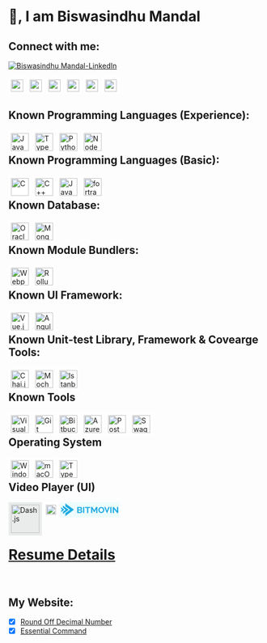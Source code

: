 
<!-- GitHub Profile Picture
![animated](https://avatars.githubusercontent.com/u/44528087?s=400&u=9e51f1d96969229ae1a25f0d1680b06e5ad69e94&v=4)
-->

# 👋, I am Biswasindhu Mandal

## Connect with me:
[![Biswasindhu Mandal-LinkedIn][3]][2]

  [2]: https://in.linkedin.com/in/artbindu?trk=public-profile-badge-profile-badge-view-profile-cta
  [3]: https://i.stack.imgur.com/D5Hwq.png


  <div>
      <!-- <a href="https://in.linkedin.com/in/artbindu?trk=profile-badge">
          <img align="left" width="24px" style="background-color:#4BABF5; padding:5px;"
              src="https://cdn.jsdelivr.net/npm/simple-icons@v3/icons/linkedin.svg"/>
      </a> -->
      <a href="https://stackoverflow.com/users/10850045/art-bindu?tab=profile">
          <img align="left" width="24px" style="background-color:white; padding:5px;"
              src="https://cdn.simpleicons.org/stackoverflow/orange-400"/>
      </a>&nbsp;
      <a href="https://medium.com/@artbindu">
          <img align="left" width="24px" style="background-color:white; padding:5px;"
              src="https://cdn.simpleicons.org/medium/black"/>
      </a>&nbsp;
      <a href="https://www.hackerrank.com/artbindu">
          <img align="left" width="24px" style="background-color:white; padding:5px;"
              src="https://cdn.jsdelivr.net/npm/simple-icons@3.13.0/icons/hackerrank.svg"/>
      </a>&nbsp;
      <a href="https://www.hackerearth.com/@artbindu">
          <img align="left" width="24px" style="background-color:white; padding:5px;"
              src="https://cdn.simpleicons.org/hackerearth/lblue"/>
      </a>&nbsp;
      <a href="https://www.quora.com/profile/Art-Bindu-1">
          <img align="left" width="24px" style="background-color:white; padding:5px;"
              src="https://cdn.simpleicons.org/github/black"/>
      </a>&nbsp;
      <a href="https://bitbucket.org/artbindu/">
          <img align="left" width="24px" style="background-color:white; padding:5px;"
              src="https://cdn.simpleicons.org/bitbucket/lblue"/>
      </a>&nbsp;
      <!-- <a href="https://www.quora.com/profile/Art-Bindu-1">
          <img align="left" width="24px" style="background-color:white; padding:5px;"
              src="https://cdn.jsdelivr.net/npm/simple-icons@3.13.0/icons/quora.svg"/>
      </a>&nbsp; -->
  </div><br />


## Known Programming Languages (Experience):

<div>
      <a href="https://developer.mozilla.org/en-US/docs/Web/JavaScript">
          <img align="left" alt="JavaScript" width="35px" style="background-color:white; padding:5px;"
              src="https://cdn.simpleicons.org/javascript"/>
      </a>
      <a href="https://www.typescriptlang.org/">
          <img align="left" alt="Typescript" width="35px" style="background-color:white; padding:5px;"
              src="https://cdn.simpleicons.org/typescript"/>
      </a>
      <a href="https://www.python.org/doc/">
          <img align="left" alt="Python" width="35px" style="background-color:white; padding:5px;"
              src="https://cdn.simpleicons.org/python/4B8BBE"/>
      </a>
      <a href="https://nodejs.org/en/docs/">
          <img align="left" alt="NodeJs" width="35px" style="background-color:white; padding:5px;"
              src="https://cdn.simpleicons.org/node.js"/>
      </a>
</div>
<br />


## Known Programming Languages (Basic):

<div>
      <a href="https://www.learn-c.org/" placeholder="C">
          <img align="left" alt="C" width="35px" style="background-color:white; padding:5px;"
            src="https://cdn.simpleicons.org/c">
      </a>
      <a href="https://redhawk.concurrent-rt.com/docs/root/1Linux/5Compilers/Fortran/0890240-100.pdf">
          <img align="left" alt="C++" width="35px" style="background-color:white; padding:5px;"
            src="https://cdn.simpleicons.org/c++">
      </a>
      <a href="https://redhawk.concurrent-rt.com/docs/root/1Linux/5Compilers/Fortran/0890240-100.pdf">
          <img align="left" alt="Java" width="35px" style="background-color:white; padding:5px;"
            src="https://cdn.jsdelivr.net/npm/simple-icons@v3/icons/java.svg">
      </a>
      <a href="https://redhawk.concurrent-rt.com/docs/root/1Linux/5Compilers/Fortran/0890240-100.pdf">
          <img align="left" alt="fortran" width="35px" style="background-color:white; padding:5px;"
            src="https://cdn.simpleicons.org/fortran">
      </a>
</div>
<br />


## Known Database:

<div>
      <a href="https://docs.oracle.com/en/database/oracle/oracle-database/21/development.html">
          <img align="left" alt="Oracle (sql)" width="35px" style="background-color:white; padding:5px;"
              src="https://cdn.simpleicons.org/Oracle"/>
      </a>
      <!-- <a href="https://learn.microsoft.com/en-us/sql/sql-server/educational-sql-resources?view=sql-server-ver16">
          <img align="left" alt="MsSQL (sql)" width="35px" style="background-color:white; padding:5px;"
              src="https://cdn.simpleicons.org/MicrosoftSQLServer"/>
      </a> -->
      <!-- <a href="https://dev.mysql.com/doc/">
          <img align="left" alt="MySql (sql)" width="35px" style="background-color:white; padding:5px;"
              src="https://cdn.simpleicons.org/mysql"/>
      </a> -->
      <a href="https://www.mongodb.com/docs/">
          <img align="left" alt="Mongo DB (no-sql)" width="35px" style="background-color:white; padding:5px;"
            src="https://cdn.simpleicons.org/mongodb">
      </a>
</div>
<br />


## Known Module Bundlers:

<div>
      <a href="https://webpack.js.org/concepts/">
          <img align="left" alt="Webpack" width="35px" style="background-color:white; padding:5px;"
              src="https://cdn.simpleicons.org/webpack"/>
      </a>
      <a href="https://rollupjs.org/guide/en/">
          <img align="left" alt="Rollup.js" width="35px" style="background-color:white; padding:5px;"
              src="https://cdn.simpleicons.org/Rollup.js"/>
      </a>
</div>
<br />


## Known UI Framework:

<div>
      <a href="https://vuejs.org/guide/introduction.html">
          <img align="left" alt="Vue.js" width="35px" style="background-color:white; padding:5px;"
              src="https://cdn.simpleicons.org/vue.js"/>
      </a>
      <a href="https://angular.io/docs">
          <img align="left" alt="Angular" width="35px" style="background-color:white; padding:5px;"
              src="https://cdn.simpleicons.org/angular"/>
      </a>
      <!-- <a href="https://reactjs.org/docs/getting-started.html">
          <img align="left" alt="React.js" width="35px" style="background-color:white; padding:5px;"
            src="https://cdn.simpleicons.org/react">
      </a> -->
</div>
<br />


## Known Unit-test Library, Framework & Covearge Tools:

<div>
      <a href="https://www.chaijs.com/api/bdd/">
          <img align="left" alt="Chai.js (Library)" width="35px" style="background-color:white; padding:5px;"
              src="https://cdn.simpleicons.org/chai"/>
      </a>
      <a href="https://docs.oracle.com/en/database/oracle/oracle-database/21/development.html">
          <img align="left" alt="Mocha.js (Framework)" width="35px" style="background-color:white; padding:5px;"
              src="https://cdn.simpleicons.org/mocha"/>
      </a>
      <a href="https://istanbul.js.org/">
          <img align="left" alt="Istanbul (Coverage)" width="35px" style="background-color:white; padding:5px;"
              src="https://istanbul.js.org/assets/istanbul-logo.png"/>
      </a>
      <!-- <a href="https://jasmine.github.io/pages/docs_home.html">
          <img align="left" alt="Jasmin" width="35px" style="background-color:white; padding:5px;"
            src="https://cdn.simpleicons.org/jasmine">
      </a> -->
</div>
<br />


## Known Tools

<div>
      <a href="https://code.visualstudio.com/docs">
          <img align="left" alt="Visual Studio Code" width="35px" style="background-color:white; padding:5px;"
              src="https://cdn.simpleicons.org/VisualStudioCode"/>
      </a>
      <a href="https://git-scm.com/docs/gittutorial">
          <img align="left" alt="Git" width="35px" style="background-color:white; padding:5px;"
              src="https://cdn.simpleicons.org/git"/>
      </a>
      <a href="https://debricked.com/docs/integrations/ci-build-systems/bitbucket.html">
          <img align="left" alt="Bitbucket" width="35px" style="background-color:white; padding:5px;"
              src="https://cdn.simpleicons.org/bitbucket/lblue"/>
      </a>
      <a href="https://learn.microsoft.com/en-us/azure/devops/?view=azure-devops">
          <img align="left" alt="Azure DevOps" width="35px" style="background-color:white; padding:5px;"
              src="https://cdn.simpleicons.org/AzureDevOps"/>
      </a>
      <a href="https://learning.postman.com/docs/publishing-your-api/documenting-your-api/">
          <img align="left" alt="Postman" width="35px" style="background-color:white; padding:5px;"
              src="https://cdn.simpleicons.org/postman"/>
      </a>
      <a href="https://swagger.io/docs/open-source-tools/swagger-ui/usage/installation/">
          <img align="left" alt="Swagger" width="35px" style="background-color:white; padding:5px;"
              src="https://cdn.simpleicons.org/swagger"/>
      </a>
      <!-- <a href="https://confluence.atlassian.com/jiracoreserver073/jira-core-server-7-3-documentation-861255603.html">
          <img align="left" alt="Jira" width="35px" style="background-color:white; padding:5px;"
              src="https://cdn.simpleicons.org/jira"/>
      </a> -->
</div>
<br />


## Operating System

<div>
      <a href="https://learn.microsoft.com/en-us/windows-server/administration/windows-commands/cmd">
          <img align="left" alt="Windows" width="35px" style="background-color:white; padding:5px;"
              src="https://cdn.simpleicons.org/windows"/>
      </a>
      <a href="https://developer.apple.com/library/archive/documentation/OpenSource/Conceptual/ShellScripting/CommandLInePrimer/CommandLine.html">
          <img align="left" alt="macOs" width="35px" style="background-color:white; padding:5px;"
              src="https://cdn.simpleicons.org/macos"/>
      </a>
      <!-- <a href="https://www.linux.org/forums/#linux-tutorials.122">
          <img align="left" alt="Python" width="35px" style="background-color:white; padding:5px;"
              src="https://cdn.simpleicons.org/linux"/>
      </a> -->
      <a href="https://ubuntu.com/tutorials/command-line-for-beginners">
          <img align="left" alt="Typescript" width="35px" style="background-color:white; padding:5px;"
              src="https://cdn.simpleicons.org/ubuntu"/>
      </a>
</div>
<br />


## Video Player (UI)

<div>
      <a href="http://cdn.dashjs.org/latest/jsdoc/index.html">
          <img align="left" alt="Dash.js" width="56px" style="background-color:#EAECEC; padding:5px;"
              src="https://reference.dashif.org/dash.js/nightly/samples/dash-if-reference-player/app/img/if.png"/>
      </a>
      <a href="https://developer.apple.com/documentation/http_live_streaming">
          <img align="left" alt="HTTP Live Streaming" width="20px" style="background-color:white; padding:5px;"
              src="https://cdn.simpleicons.org/apple"/>
      </a>
      <a href="https://bitmovin.com/docs/player/tutorials">
      <svg alt="Bitmovin Player" width="113" height="26px" style="background-color:#EDFCFC; padding:2px;" viewBox="0 0 113 25" fill="none" xmlns="http://www.w3.org/2000/svg"><path d="M41.9048 15.8369C41.9184 16.2805 41.818 16.7205 41.6124 17.118C41.4068 17.5155 41.1023 17.8583 40.726 18.116C40.3402 18.3822 39.9082 18.5806 39.4501 18.7018C38.9479 18.8391 38.4279 18.9071 37.9057 18.9038H31.916V7.00165H38.5518C38.9589 6.99679 39.3608 7.08882 39.7217 7.26952C40.0652 7.44241 40.3695 7.67904 40.617 7.96568C40.8638 8.25558 41.0557 8.58478 41.1841 8.93831C41.3518 9.38385 41.416 9.85922 41.3722 10.3311C41.3284 10.803 41.1776 11.2599 40.9304 11.67C40.63 12.1771 40.1637 12.5748 39.6038 12.8016C40.2729 12.9767 40.8643 13.3564 41.2885 13.8831C41.6984 14.4035 41.9038 15.0548 41.9048 15.8369ZM34.3259 8.98701V11.9808H37.5386C37.732 11.9851 37.9244 11.9516 38.1039 11.8824C38.2834 11.8132 38.4465 11.7097 38.5832 11.5783C38.7298 11.4321 38.8435 11.2584 38.9172 11.0682C38.9909 10.8779 39.0229 10.6751 39.0114 10.4725C39.0334 10.0739 38.8927 9.68282 38.619 9.38237C38.4965 9.2528 38.3466 9.14986 38.1793 9.08044C38.0121 9.01102 37.8313 8.97672 37.649 8.97985L34.3259 8.98701ZM39.477 15.4072C39.4771 15.1985 39.4387 14.9914 39.3636 14.7956C39.2931 14.6095 39.1896 14.4365 39.0577 14.2842C38.9339 14.142 38.7817 14.0251 38.61 13.9404C38.4309 13.8559 38.2336 13.8127 38.034 13.8143H34.3259V16.9499H37.9072C38.1198 16.9517 38.3305 16.9118 38.5265 16.8325C38.7138 16.7569 38.8833 16.6458 39.0249 16.5059C39.1663 16.3618 39.2786 16.1937 39.3561 16.0103C39.4389 15.8168 39.48 15.6092 39.477 15.4V15.4072Z" fill="#1FAAE2"></path><path d="M43.4521 18.8907V7.00147H45.862V18.8907H43.4521Z" fill="#1FAAE2"></path><path d="M57.717 9.0298H53.7716V18.9036H51.3617V9.0298H47.397V7.00147H57.717V9.0298Z" fill="#1FAAE2"></path><path d="M69.3909 18.9036V11.0252L66.1946 16.8982H64.8845L61.6897 11.0252V18.9036H59.2798V7.00147H61.8643L65.5306 13.774L69.2328 7.00147H71.7978V18.9036H69.3909Z" fill="#1FAAE2"></path><path d="M79.5293 18.9651C78.7031 18.9746 77.8858 18.8 77.1418 18.4551C76.4346 18.125 75.8026 17.6634 75.2825 17.0972C74.7628 16.5283 74.358 15.8716 74.0887 15.1605C73.8118 14.447 73.6698 13.6917 73.6694 12.9302C73.6693 11.3758 74.2702 9.87662 75.3556 8.72313C75.8842 8.1651 76.5221 7.71244 77.2328 7.39096C77.9695 7.05821 78.7749 6.88928 79.589 6.89677C80.4171 6.88828 81.2355 7.06896 81.9765 7.42391C82.6818 7.76432 83.3105 8.23447 83.8268 8.80764C84.3443 9.38073 84.7488 10.0394 85.0206 10.7515C85.2964 11.4594 85.4384 12.2088 85.4399 12.9646C85.4424 13.7423 85.2904 14.5133 84.9922 15.2364C84.7064 15.94 84.2892 16.5876 83.7612 17.1473C83.2351 17.7021 82.6002 18.1518 81.8929 18.4709C81.1539 18.8045 80.3459 18.9734 79.5293 18.9651ZM76.0898 12.9302C76.0887 13.4364 76.1682 13.9397 76.3255 14.4228C76.4743 14.8838 76.7078 15.3156 77.0149 15.6977C77.3084 16.0654 77.6803 16.3687 78.1057 16.5872C78.5575 16.8157 79.062 16.931 79.5726 16.9224C80.0873 16.9328 80.5959 16.8143 81.0484 16.5786C81.47 16.3512 81.8359 16.0396 82.1212 15.6647C82.4169 15.2767 82.6414 14.8432 82.7853 14.3827C82.9355 13.9125 83.0119 13.4235 83.0121 12.9316C83.0129 12.4253 82.9303 11.922 82.7674 11.4405C82.616 10.9809 82.3828 10.55 82.078 10.167C81.7864 9.80258 81.4171 9.5022 80.9946 9.28608C80.5491 9.06524 80.053 8.95493 79.5517 8.96521C79.037 8.95488 78.5284 9.07336 78.0759 9.309C77.6541 9.53591 77.2858 9.84414 76.9941 10.2143C76.6925 10.5975 76.4646 11.0292 76.3211 11.4892C76.1701 11.9559 76.0921 12.4415 76.0898 12.9302Z" fill="#1FAAE2"></path><path d="M97.2642 18.8907V7.00147H99.6741V18.8907H97.2642Z" fill="#1FAAE2"></path><path d="M104.668 11.2787V18.9065H102.258V7.00147H104.126L110.59 14.814V7.01866H113V18.9079H111.038L104.668 11.2787Z" fill="#1FAAE2"></path><path d="M93.6071 7.00147L90.7838 14.6607L87.9322 7.00147H85.4492L90.1034 18.3736C90.1598 18.5117 90.2582 18.6303 90.3858 18.7139C90.5135 18.7975 90.6644 18.8422 90.8189 18.8422C90.9734 18.8422 91.1243 18.7975 91.252 18.7139C91.3796 18.6303 91.478 18.5117 91.5344 18.3736L96.0961 7.00719L93.6071 7.00147Z" fill="#1FAAE2"></path><path d="M8.45752 0V5.75559L16.9821 11.9862C17.0599 12.0449 17.1232 12.1221 17.1669 12.2114C17.2105 12.3007 17.2333 12.3996 17.2333 12.5C17.2333 12.6004 17.2105 12.6993 17.1669 12.7886C17.1232 12.8779 17.0599 12.9551 16.9821 13.0138L8.45752 19.2444V25L24.7037 13.1246C24.7998 13.0541 24.8782 12.9604 24.9324 12.8514C24.9865 12.7424 25.0148 12.6213 25.0148 12.4984C25.0148 12.3755 24.9865 12.2545 24.9324 12.1455C24.8782 12.0365 24.7998 11.9427 24.7037 11.8722L8.45752 0Z" fill="#1FAAE2"></path><path d="M3.68701 4.20557V8.62478L8.31602 12.0085C8.39495 12.0659 8.45942 12.1425 8.50395 12.2317C8.54848 12.3209 8.57173 12.42 8.57173 12.5207C8.57173 12.6213 8.54848 12.7205 8.50395 12.8097C8.45942 12.8989 8.39495 12.9755 8.31602 13.0329L3.68701 16.4166V20.8358L14.2138 13.1469C14.3102 13.0768 14.389 12.9833 14.4433 12.8744C14.4977 12.7655 14.5261 12.6444 14.5261 12.5215C14.5261 12.3986 14.4977 12.2775 14.4433 12.1686C14.389 12.0597 14.3102 11.9662 14.2138 11.896L3.68701 4.20557Z" fill="#1FAAE2"></path><path d="M-1.15376e-07 7.80615V10.5897L1.86461 11.9514C1.94237 12.0101 2.0057 12.0873 2.04937 12.1766C2.09305 12.266 2.11583 12.3649 2.11583 12.4652C2.11583 12.5656 2.09305 12.6645 2.04937 12.7539C2.0057 12.8432 1.94237 12.9204 1.86461 12.9791L-1.15376e-07 14.3423V17.1243L5.52124 13.0883C5.61732 13.0185 5.69582 12.9253 5.75004 12.8168C5.80426 12.7083 5.83258 12.5877 5.83258 12.4652C5.83258 12.3428 5.80426 12.2222 5.75004 12.1137C5.69582 12.0052 5.61732 11.912 5.52124 11.8422L-1.15376e-07 7.80615Z" fill="#1FAAE2"></path></svg></a>
      <!-- <img align="left" alt="Bitmovin Player" width="35px" style="background-color:white; padding:5px;"
          src="https://cdn.simpleicons.org/ubuntu"/> -->
</div>
<br />


<!-- ## :trophy: My Github Stats:
<div>
  <a href="https://readme-stats-cfgj2cxdy.vercel.app/api?username=artbindu&count_private=true&show_icons=true&theme=tokyonight">
    <img align="left" src="https://readme-stats-cfgj2cxdy.vercel.app/api?username=artbindu&count_private=true&show_icons=true&theme=tokyonight"/>
  </a>
  <a href="https://readme-stats-cfgj2cxdy.vercel.app/api/top-langs/?username=artbindu&hide=php&theme=tokyonight">
    <img align="left" src="https://readme-stats-cfgj2cxdy.vercel.app/api/top-langs/?username=artbindu&hide=php&theme=tokyonight"/>
  </a>
</div><br /> -->


</hr>

# <a href="https://artbindu.github.io/artbindu123.github.io/index.html">Resume Details</a>

</hr><br />


## My Website:

- [x] [Round Off Decimal Number](https://artbindu.github.io/roundoffdecimal.github.io/)
- [x] [Essential Command](https://artbindu.github.io/EssentialCmd.github.io/src/wincmd.html)

<!-- #Icon Details: 
    https://github.com/simple-icons/simple-icons
    https://cdn.simpleicons.org/ 
-->

<!-- #Ignore code
<a href="https://raw.githubusercontent.com/artbindu/artbindu123.github.io/main/index.html">Resume Details </a>

**artbindu/artbindu** is a ✨ _special_ ✨ repository because its `README.md` (this file) appears on your GitHub profile.

Here are some ideas to get you started:

- 🔭 I’m currently working on ...
- 🌱 I’m currently learning ...
- 👯 I’m looking to collaborate on ...
- 🤔 I’m looking for help with ...
- 💬 Ask me about ...
- 📫 How to reach me: ...
- 😄 Pronouns: ...
- ⚡ Fun fact: ...
-->
